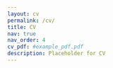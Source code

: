```yaml
---
layout: cv
permalink: /cv/
title: CV
nav: true
nav_order: 4
cv_pdf: #example_pdf.pdf
description: Placeholder for CV
---
```

